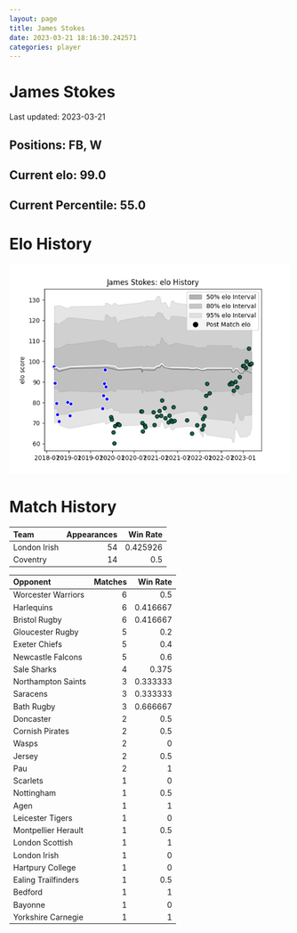 ```yaml
---  
layout: page  
title: James Stokes  
date: 2023-03-21 18:16:30.242571  
categories: player  
---
```

# James Stokes


Last updated: 2023-03-21
## Positions: FB, W

## Current elo: 99.0

## Current Percentile: 55.0

# Elo History


![elo history](history_JamesStokes.png)
# Match History


| Team         |   Appearances |   Win Rate |
|:-------------|--------------:|-----------:|
| London Irish |            54 |   0.425926 |
| Coventry     |            14 |   0.5      |

| Opponent            |   Matches |   Win Rate |
|:--------------------|----------:|-----------:|
| Worcester Warriors  |         6 |   0.5      |
| Harlequins          |         6 |   0.416667 |
| Bristol Rugby       |         6 |   0.416667 |
| Gloucester Rugby    |         5 |   0.2      |
| Exeter Chiefs       |         5 |   0.4      |
| Newcastle Falcons   |         5 |   0.6      |
| Sale Sharks         |         4 |   0.375    |
| Northampton Saints  |         3 |   0.333333 |
| Saracens            |         3 |   0.333333 |
| Bath Rugby          |         3 |   0.666667 |
| Doncaster           |         2 |   0.5      |
| Cornish Pirates     |         2 |   0.5      |
| Wasps               |         2 |   0        |
| Jersey              |         2 |   0.5      |
| Pau                 |         2 |   1        |
| Scarlets            |         1 |   0        |
| Nottingham          |         1 |   0.5      |
| Agen                |         1 |   1        |
| Leicester Tigers    |         1 |   0        |
| Montpellier Herault |         1 |   0.5      |
| London Scottish     |         1 |   1        |
| London Irish        |         1 |   0        |
| Hartpury College    |         1 |   0        |
| Ealing Trailfinders |         1 |   0.5      |
| Bedford             |         1 |   1        |
| Bayonne             |         1 |   0        |
| Yorkshire Carnegie  |         1 |   1        |
